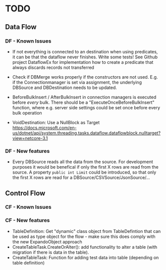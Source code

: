 # TODO

## Data Flow

### DF - Known Issues

- If not everything is connected to an destination when using predicates, it can be that the dataflow never finishes. Write some tests! See Github project DataflowEx for implementation how to create a predicate that always discards records not transferred
- Check if DBMerge works properly if the constructors are not used. E.g. if the Connectionmanager is set via assignment, the underlying DBSource and DBDestination needs to be  updated.
- BeforeBulkInsert / AfterBulkInsert in connection managers is executed before *every* bulk. There should be a "ExecuteOnceBeforeBulkInsert" function, where e.g. server side settings could be set once before every bulk operation

- VoidDestination: Use a NullBlock as Target 
https://docs.microsoft.com/en-us/dotnet/api/system.threading.tasks.dataflow.dataflowblock.nulltarget?view=netcore-3.1

### DF - New features

- Every DBSource reads all the data from the source. For development purposes it would be benefical if only the first X rows are read from the source. A property 
`public int Limit` could be introduced, so that only the first X rows are read for a DBSource/CSVSource/JsonSource/...

## Control Flow

### CF - Known Issues

### CF - New features

- TableDefinition: Get "dynamic" class object from TableDefintion that can be used as type object for the flow - make sure this 
does comply with the new ExpandoObject approach
- CreateTableTask.CreateOrAlter(): add functionality to alter a table (with migration if there is data in the table).
- CreateTableTask: Function for adding test data into table (depending on table definition)
 


